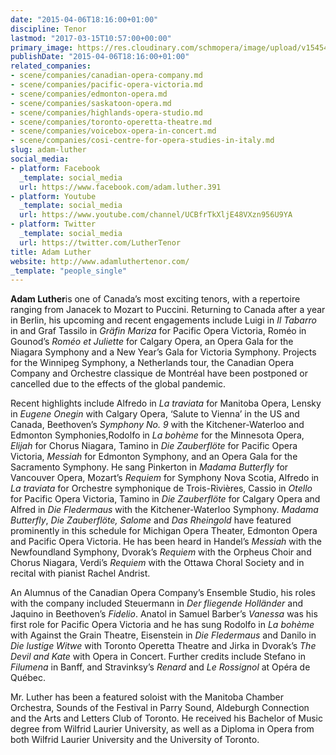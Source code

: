 ```yaml
---
date: "2015-04-06T18:16:00+01:00"
discipline: Tenor
lastmod: "2017-03-15T10:57:00+00:00"
primary_image: https://res.cloudinary.com/schmopera/image/upload/v1545409169/media/webhook-uploads/1428336793011/AdamLuther.jpg.jpg
publishDate: "2015-04-06T18:16:00+01:00"
related_companies:
- scene/companies/canadian-opera-company.md
- scene/companies/pacific-opera-victoria.md
- scene/companies/edmonton-opera.md
- scene/companies/saskatoon-opera.md
- scene/companies/highlands-opera-studio.md
- scene/companies/toronto-operetta-theatre.md
- scene/companies/voicebox-opera-in-concert.md
- scene/companies/cosi-centre-for-opera-studies-in-italy.md
slug: adam-luther
social_media:
- platform: Facebook
  _template: social_media
  url: https://www.facebook.com/adam.luther.391
- platform: Youtube
  _template: social_media
  url: https://www.youtube.com/channel/UCBfrTkXljE48VXzn956U9YA
- platform: Twitter
  _template: social_media
  url: https://twitter.com/LutherTenor
title: Adam Luther
website: http://www.adamluthertenor.com/
_template: "people_single"
---
```

**Adam Luther**is one of Canada’s most exciting tenors, with a repertoire ranging from Janacek to Mozart to Puccini. Returning to Canada after a year in Berlin, his upcoming and recent engagements include Luigi in _Il Tabarro_ in and Graf Tassilo in _Gräfin Mariza_ for Pacific Opera Victoria, Roméo in Gounod’s _Roméo et Juliette_ for Calgary Opera, an Opera Gala for the Niagara Symphony and a New Year’s Gala for Victoria Symphony. Projects for the Winnipeg Symphony, a Netherlands tour, the Canadian Opera Company and Orchestre classique de Montréal have been postponed or cancelled due to the effects of the global pandemic.

Recent highlights include Alfredo in _La traviata_ for Manitoba Opera, Lensky in _Eugene Onegin_ with Calgary Opera, ‘Salute to Vienna’ in the US and Canada, Beethoven’s _Symphony No. 9_ with the Kitchener-Waterloo and Edmonton Symphonies,Rodolfo in _La bohème_ for the Minnesota Opera, _Elijah_ for Chorus Niagara, Tamino in _Die Zauberflöte_ for Pacific Opera Victoria, _Messiah_ for Edmonton Symphony, and an Opera Gala for the Sacramento Symphony. He sang Pinkerton in _Madama Butterfly_ for Vancouver Opera, Mozart’s _Requiem_ for Symphony Nova Scotia, Alfredo in _La traviata_ for Orchestre symphonique de Trois-Rivières, Cassio in _Otello_ for Pacific Opera Victoria, Tamino in _Die Zauberflöte_ for Calgary Opera and Alfred in _Die Fledermaus_ with the Kitchener-Waterloo Symphony. _Madama Butterfly_, _Die Zauberflöte, Salome_ and _Das Rheingold_ have featured prominently in this schedule for Michigan Opera Theater, Edmonton Opera and Pacific Opera Victoria. He has been heard in Handel’s _Messiah_ with the Newfoundland Symphony, Dvorak’s _Requiem_ with the Orpheus Choir and Chorus Niagara, Verdi’s _Requiem_ with the Ottawa Choral Society and in recital with pianist Rachel Andrist.

An Alumnus of the Canadian Opera Company’s Ensemble Studio, his roles with the company included Steuermann in _Der fliegende Holländer_ and Jaquino in Beethoven’s _Fidelio_. Anatol in Samuel Barber’s _Vanessa_ was his first role for Pacific Opera Victoria and he has sung Rodolfo in _La bohème_ with Against the Grain Theatre, Eisenstein in _Die Fledermaus_ and Danilo in _Die lustige Witwe_ with Toronto Operetta Theatre and Jirka in Dvorak’s _The Devil and Kate_ with Opera in Concert. Further credits include Stefano in _Filumena_ in Banff, and Stravinksy’s _Renard_ and _Le Rossignol_ at Opéra de Québec.

Mr. Luther has been a featured soloist with the Manitoba Chamber Orchestra, Sounds of the Festival in Parry Sound, Aldeburgh Connection and the Arts and Letters Club of Toronto. He received his Bachelor of Music degree from Wilfrid Laurier University, as well as a Diploma in Opera from both Wilfrid Laurier University and the University of Toronto.